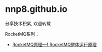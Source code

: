 # nnp8.github.io
分享技术积累, 欢迎转载

RocketMQ系列：
- [RocketMQ原理—1.RocketMQ整体运行原理](./rocketmq/RocketMQ原理—1.RocketMQ整体运行原理.md)
